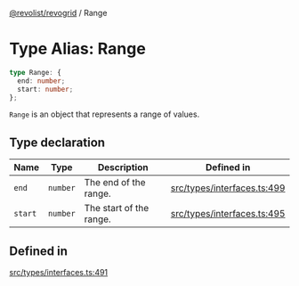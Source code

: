 [@revolist/revogrid](README.md) / Range

# Type Alias: Range

```ts
type Range: {
  end: number;
  start: number;
};
```

`Range` is an object that represents a range of values.

## Type declaration

| Name | Type | Description | Defined in |
| ------ | ------ | ------ | ------ |
| `end` | `number` | The end of the range. | [src/types/interfaces.ts:499](https://github.com/revolist/revogrid/blob/8213d73a71275549be4832f9fff99c2dcf82fa2e/src/types/interfaces.ts#L499) |
| `start` | `number` | The start of the range. | [src/types/interfaces.ts:495](https://github.com/revolist/revogrid/blob/8213d73a71275549be4832f9fff99c2dcf82fa2e/src/types/interfaces.ts#L495) |

## Defined in

[src/types/interfaces.ts:491](https://github.com/revolist/revogrid/blob/8213d73a71275549be4832f9fff99c2dcf82fa2e/src/types/interfaces.ts#L491)

